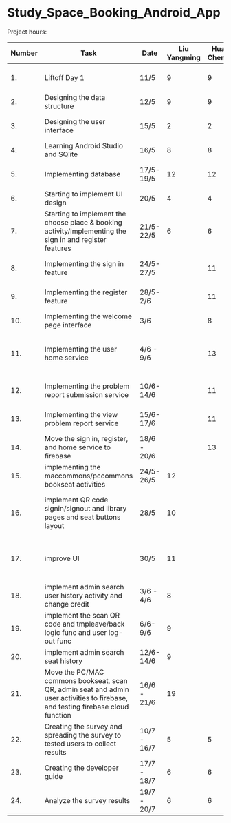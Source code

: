 # Study_Space_Booking_Android_App
Project hours:

| Number | Task | Date |Liu Yangming | Huang Chengyu | Remarks |
| ------ | -------------------- | -------- | ------------- | -------------- | -------------------------------------
| 1. | Liftoff Day 1 | 11/5 | 9 | 9 | Meeting the mentor and discussing on some tools to use |
| 2. | Designing the data structure | 12/5 | 9 | 9 | Drawing the entity relationship diagram |
| 3. | Designing the user interface | 15/5 | 2 | 2 | Designing the user interface using the figma platform |
| 4. | Learning Android Studio and SQlite | 16/5 | 8 | 8 | Geting familiar of the documentations |
| 5. | Implementing database | 17/5-19/5 | 12 | 12 | Implementing database helper and database manager |
| 6. | Starting to implement UI design | 20/5 | 4 | 4 | Using Material Design open-source package |
| 7. | Starting to implement the choose place & booking activity/Implementing the sign in and register features | 21/5- 22/5 | 6 | 6 | Implementing the interfaces |
| 8. | Implementing the sign in feature	| 24/5-27/5	 | | 11 | Implementing the sign in feature with the local database |
| 9. | Implementing the register feature | 28/5-2/6	| |11	| Implementing the register feature with the local database |
| 10.	| Implementing the welcome page interface	| 3/6	| | 8	| Implementing the bottom navigation bar | 
| 11.	| Implementing the user home service | 4/6 - 9/6 | |13 | Implementing the home service where the user can view the future bookings and booking history |
| 12.	| Implementing the problem report submission service | 10/6-14/6 | | 11 | Implementing the problem report submission with firebase |
| 13.	| Implementing the view problem report service | 15/6-17/6	| | 11 |Implementing the view problem report with firebase |
| 14.	| Move the sign in, register, and home service to firebase | 18/6 - 20/6 | | 13 |	Changing the source used by the repository of the service |
| 15.	| implementing the maccommons/pccommons bookseat activities |	24/5-26/5 |	12 | | implement the logic for booking seats activities on local SQLite database |
| 16.	| implement QR code signin/signout and library pages and seat buttons layout | 28/5 | 10 |	| implement QR code scanner and used grid layout and constraint layout to implement two libraries |
| 17.	| improve UI | 30/5	| 11 | 	| add corresponding library pictures to bookings, change old UI layouts and new color themes to improve UI |
| 18.	| implement admin search user history activity and change credit | 3/6 - 4/6 | 8 | | Implementing admin view user and seat history on local SQlite database |
| 19.	| implement the scan QR code and tmpleave/back logic func and user log-out func | 6/6-9/6	| 9	| | implement the logic to signin/out/templeave/back using QR code on Local Sqlite database |
| 20.	| implement admin search seat history	| 12/6-14/6	| 9	| | Implementing the admin view seat history activities |
| 21.	| Move the PC/MAC commons bookseat, scan QR, admin seat and admin user activities to firebase, and testing firebase cloud function | 16/6 - 21/6 | 19	| | Changing the source used by the repository of the service |
| 22. | Creating the survey and spreading the survey to tested users to collect results | 10/7 - 16/7 | 5 | 5 | Preparing the materials and instructions for users during their testing|
| 23. | Creating the developer guide | 17/7 - 18/7 | 6 | 6 | Using diagram to facilitate the user understanding in the developer guide |
| 24. | Analyze the survey results | 19/7 - 20/7 | 6 | 6 | Summarizing the survey reuslts in the document |

